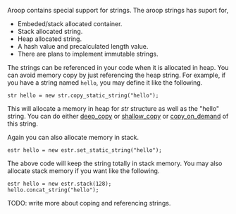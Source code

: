 
Aroop contains special support for strings. The aroop strings has suport for,

- Embeded/stack allocated container.
- Stack allocated string.
- Heap allocated string.
- A hash value and precalculated length value.
- There are plans to implement immutable strings.

The strings can be referenced in your code when it is allocated in heap. You can avoid memory copy by just referencing the heap string. For example, if you have a string named `hello`, you may define it like the following.

```vala
str hello = new str.copy_static_string("hello");
```

This will allocate a memory in heap for *str* structure as well as the "hello" string. You can do either [deep_copy](http://en.wikipedia.org/wiki/Deep_copy#Deep_copy) or [shallow_copy](http://en.wikipedia.org/wiki/Deep_copy#Shallow_copy) or [copy_on_demand](http://en.wikipedia.org/wiki/Deep_copy#Lazy_copy) of this string.

Again you can also allocate memory in stack.

```vala
estr hello = new estr.set_static_string("hello");
```

The above code will keep the string totally in stack memory. You may also allocate stack memory if you want like the following.


```vala
estr hello = new estr.stack(128);
hello.concat_string("hello");
```


TODO: write more about coping and referencing strings.

